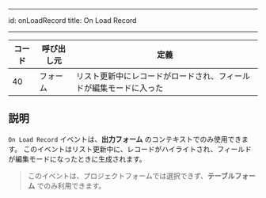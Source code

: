 - - -
id: onLoadRecord title: On Load Record
- - -

| コード | 呼び出し元 | 定義                                |
| --- | ----- | --------------------------------- |
| 40  | フォーム  | リスト更新中にレコードがロードされ、フィールドが編集モードに入った |


## 説明

`On Load Record` イベントは、**出力フォーム** のコンテキストでのみ使用できます。 このイベントはリスト更新中に、レコードがハイライトされ、フィールドが編集モードになったときに生成されます。

> このイベントは、プロジェクトフォームでは選択できず、**テーブルフォーム** でのみ利用できます。



